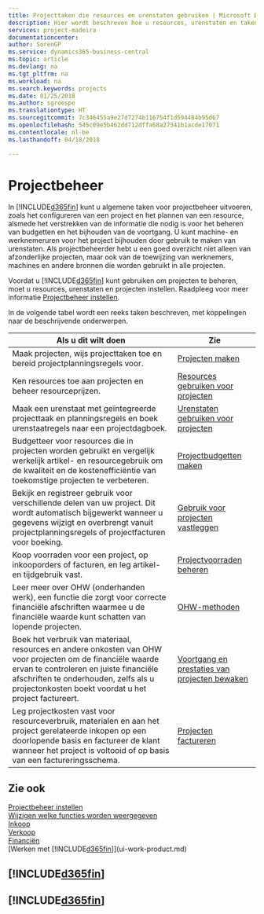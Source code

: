 ```yaml
---
title: Projecttaken die resources en urenstaten gebruiken | Microsoft Docs
description: Hier wordt beschreven hoe u resources, urenstaten en taken gebruikt om projecten te beheren.
services: project-madeira
documentationcenter: 
author: SorenGP
ms.service: dynamics365-business-central
ms.topic: article
ms.devlang: na
ms.tgt_pltfrm: na
ms.workload: na
ms.search.keywords: projects
ms.date: 01/25/2018
ms.author: sgroespe
ms.translationtype: HT
ms.sourcegitcommit: 7c346455a9e27d7274b116754f1d594484b95d67
ms.openlocfilehash: 545c09e5b462dd712dffa68a27341b1acde17071
ms.contentlocale: nl-be
ms.lasthandoff: 04/18/2018

---
```

# <a name="project-management"></a>Projectbeheer
In [!INCLUDE[d365fin](includes/d365fin_md.md)] kunt u algemene taken voor projectbeheer uitvoeren, zoals het configureren van een project en het plannen van een resource, alsmede het verstrekken van de informatie die nodig is voor het beheren van budgetten en het bijhouden van de voortgang. U kunt machine- en werknemeruren voor het project bijhouden door gebruik te maken van urenstaten. Als projectbeheerder hebt u een goed overzicht niet alleen van afzonderlijke projecten, maar ook van de toewijzing van werknemers, machines en andere bronnen die worden gebruikt in alle projecten.

Voordat u [!INCLUDE[d365fin](includes/d365fin_md.md)] kunt gebruiken om projecten te beheren, moet u resources, urenstaten en projecten instellen. Raadpleeg voor meer informatie [Projectbeheer instellen](projects-setup-projects.md).  

In de volgende tabel wordt een reeks taken beschreven, met koppelingen naar de beschrijvende onderwerpen.

| Als u dit wilt doen | Zie |
| --- | --- |
| Maak projecten, wijs projecttaken toe en bereid projectplanningsregels voor. |[Projecten maken](projects-how-create-jobs.md) |
| Ken resources toe aan projecten en beheer resourceprijzen. |[Resources gebruiken voor projecten](projects-how-use-resources.md) |
| Maak een urenstaat met geïntegreerde projecttaak en planningsregels en boek urenstaatregels naar een projectdagboek. |[Urenstaten gebruiken voor projecten](projects-how-use-time-sheets.md) |
| Budgetteer voor resources die in projecten worden gebruikt en vergelijk werkelijk artikel- en resourcegebruik om de kwaliteit en de kostenefficiëntie van toekomstige projecten te verbeteren. |[Projectbudgetten maken](projects-how-manage-budgets.md) |
| Bekijk en registreer gebruik voor verschillende delen van uw project. Dit wordt automatisch bijgewerkt wanneer u gegevens wijzigt en overbrengt vanuit projectplanningsregels of projectfacturen voor boeking. |[Gebruik voor projecten vastleggen](projects-how-record-job-usage.md) |
| Koop voorraden voor een project, op inkooporders of facturen, en leg artikel- en tijdgebruik vast. |[Projectvoorraden beheren](projects-how-manage-project-supplies.md) |
| Leer meer over OHW (onderhanden werk), een functie die zorgt voor correcte financiële afschriften waarmee u de financiële waarde kunt schatten van lopende projecten. |[OHW-methoden](projects-understanding-wip.md) |
| Boek het verbruik van materiaal, resources en andere onkosten van OHW voor projecten om de financiële waarde ervan te controleren en juiste financiële afschriften te onderhouden, zelfs als u projectonkosten boekt voordat u het project factureert. |[Voortgang en prestaties van projecten bewaken](projects-how-monitor-progress-performance.md) |
| Leg projectkosten vast voor resourceverbruik, materialen en aan het project gerelateerde inkopen op een doorlopende basis en factureer de klant wanneer het project is voltooid of op basis van een factureringsschema. |[Projecten factureren](projects-how-invoice-jobs.md) |

## <a name="see-also"></a>Zie ook
[Projectbeheer instellen](projects-setup-projects.md)  
[Wijzigen welke functies worden weergegeven](ui-experiences.md)      
[Inkoop](purchasing-manage-purchasing.md)         
[Verkoop](sales-manage-sales.md)    
[Financiën](finance.md)  
[Werken met [!INCLUDE[d365fin](includes/d365fin_md.md)]](ui-work-product.md)  

## [!INCLUDE[d365fin](includes/free_trial_md.md)]  
## [!INCLUDE[d365fin](includes/training_link_md.md)]

